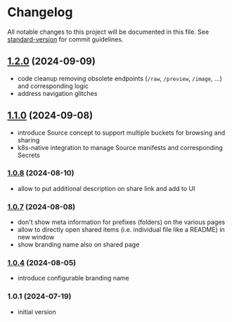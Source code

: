 # Changelog

All notable changes to this project will be documented in this file. See [standard-version](https://github.com/conventional-changelog/standard-version) for commit guidelines.

## [1.2.0](https://github.com/versioneer-tech/package-r/compare/v1.1.0...v1.2.0) (2024-09-09)

-  code cleanup removing obsolete endpoints (`/raw`, `/preview`, `/image`, ...) and corresponding logic
-  address navigation glitches

## [1.1.0](https://github.com/versioneer-tech/package-r/compare/v1.0.8...v1.1.0) (2024-09-08)

- introduce Source concept to support multiple buckets for browsing and sharing
- k8s-native integration to manage Source manifests and corresponding Secrets

### [1.0.8](https://github.com/versioneer-tech/package-r/compare/v1.0.7...v1.0.8) (2024-08-10)

- allow to put additional description on share link and add to UI

### [1.0.7](https://github.com/versioneer-tech/package-r/compare/v1.0.4...v1.0.7) (2024-08-08)

- don't show meta information for prefixes (folders) on the various pages
- allow to directly open shared items (i.e. individual file like a README) in new window
- show branding name also on shared page

### [1.0.4](https://github.com/versioneer-tech/package-r/compare/v1.0.1...v1.0.4) (2024-08-05)

- introduce configurable branding name

### 1.0.1 (2024-07-19)

- initial version